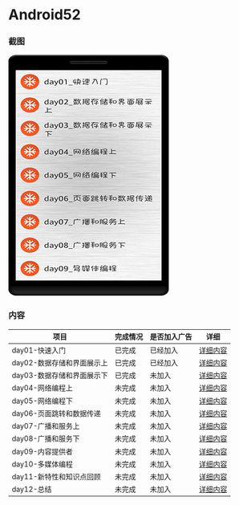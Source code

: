 # Android52

### 截图
![截图](https://github.com/BruceAnda/Android52/blob/master/screenshot/main/pic/pic.png)

### 内容
| 项目 | 完成情况 | 是否加入广告 | 详细 |
|-----|-----|-----|-----|
| day01-快速入门 | 已完成 | 已经加入 | [详细内容](https://github.com/BruceAnda/Android52/tree/master/app/src/main/java/zhaoliang/com/android52/ui/day01) |
| day02-数据存储和界面展示上 | 已完成 | 已经加入 | [详细内容](https://github.com/BruceAnda/Android52/tree/master/app/src/main/java/zhaoliang/com/android52/ui/day02) |
| day03-数据存储和界面展示下 | 已完成 | 未加入 |[详细内容](https://github.com/BruceAnda/Android52/tree/master/app/src/main/java/zhaoliang/com/android52/ui/day03) |
| day04-网络编程上 | 未完成 | 未加入 | [详细内容](https://github.com/BruceAnda/Android52/tree/master/app/src/main/java/zhaoliang/com/android52/ui/day04) |
| day05-网络编程下 | 未完成 | 未加入 | [详细内容](https://github.com/BruceAnda/Android52/tree/master/app/src/main/java/zhaoliang/com/android52/ui/day05) |
| day06-页面跳转和数据传递 | 未完成 | 未加入 | [详细内容](https://github.com/BruceAnda/Android52/tree/master/app/src/main/java/zhaoliang/com/android52/ui/day06) |
| day07-广播和服务上 | 未完成 | 未加入 | [详细内容](https://github.com/BruceAnda/Android52/tree/master/app/src/main/java/zhaoliang/com/android52/ui/day07) |
| day08-广播和服务下 | 未完成 | 未加入 | [详细内容](https://github.com/BruceAnda/Android52/tree/master/app/src/main/java/zhaoliang/com/android52/ui/day08) |
| day09-内容提供者 | 未完成 | 未加入 | [详细内容](https://github.com/BruceAnda/Android52/tree/master/app/src/main/java/zhaoliang/com/android52/ui/day09) |
| day10-多媒体编程 | 未完成 | 未加入 | [详细内容](https://github.com/BruceAnda/Android52/tree/master/app/src/main/java/zhaoliang/com/android52/ui/day10) |
| day11-新特性和知识点回顾 | 未完成 | 未加入 | [详细内容](https://github.com/BruceAnda/Android52/tree/master/app/src/main/java/zhaoliang/com/android52/ui/day11) |
| day12-总结 | 未完成 | 未加入 | [详细内容](https://github.com/BruceAnda/Android52/tree/master/app/src/main/java/zhaoliang/com/android52/ui/day12) |